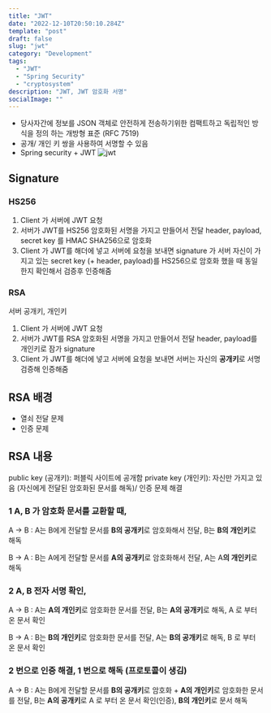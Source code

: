 ```yaml
---
title: "JWT"
date: "2022-12-10T20:50:10.284Z"
template: "post"
draft: false
slug: "jwt"
category: "Development"
tags:
  - "JWT"
  - "Spring Security"
  - "cryptosystem"
description: "JWT, JWT 암호화 서명"
socialImage: ""
---
```


- 당사자간에 정보를 JSON 객체로 안전하게 전송하기위한 컴팩트하고 독립적인 방식을 정의 하는 개방형 표준 (RFC 7519)
- 공개/ 개인 키 쌍을 사용하여 서명할 수 있음
- Spring security + JWT
    ![jwt](/media/jwt.jpg)

## Signature

### HS256

1. Client 가 서버에 JWT 요청
2. 서버가 JWT를 HS256 암호화된 서명을 가지고 만들어서 전달
header, payload, secret key 를 HMAC SHA256으로 암호화
3. Client 가 JWT를 해더에 넣고 서버에 요청을 보내면 signature 가 서버 자신이 가지고 있는 secret key (+ header, payload)를 HS256으로 암호화 했을 때 동일한지 확인해서 검증후 인증해줌

### RSA

서버 공개키, 개인키

1. Client 가 서버에 JWT 요청
2. 서버가 JWT를 RSA 암호화된 서명을 가지고 만들어서 전달
header, payload를 개인키로 잠가 signature
3. Client 가 JWT를 해더에 넣고 서버에 요청을 보내면 서버는 자신의 **공개키**로 서명검증해 인증해줌


## RSA 배경
- 열쇠 전달 문제
- 인증 문제

## RSA 내용
public key (공개키): 퍼블릭 사이트에 공개함
private key (개인키): 자신만 가지고 있음 (자신에게 전달된 암호화된 문서를 해독)/ 인증 문제 해결

### 1 A, B 가 **암호화** 문서를 교환할 때,

A → B : A는 B에게 전달할 문서를 **B의 공개키**로 암호화해서 전달, B는 **B의 개인키**로 해독

B → A : B는 A에게 전달할 문서를 **A의 공개키**로 암호화해서 전달, A는 A**의 개인키**로 해독

### 2 A, B **전자 서명** 확인,

A → B : A는 **A의 개인키**로 암호화한 문서를 전달, B는 **A의 공개키**로 해독, A 로 부터 온 문서 확인

B → A : B는 **B의 개인키**로 암호화한 문서를 전달, A는 **B의 공개키**로 해독, B 로 부터 온 문서 확인

### 2 번으로 인증 해결, 1 번으로 해독 (프로토콜이 생김)

A → B : A는 B에게 전달할 문서를 **B의 공개키**로 암호화 + **A의 개인키**로 암호화한 문서를 전달, B는 **A의 공개키**로 A 로 부터 온 문서 확인(인증), **B의 개인키**로 문서 해독